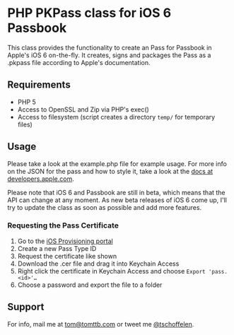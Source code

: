 # PHP PKPass class for iOS 6 Passbook
This class provides the functionality to create an Pass for Passbook in Apple's iOS 6 on-the-fly. It creates, signs and packages the Pass as a .pkpass file according to Apple's documentation.

## Requirements
* PHP 5
* Access to OpenSSL and Zip via PHP's exec()
* Access to filesystem (script creates a directory `temp/` for temporary files)

## Usage
Please take a look at the example.php file for example usage. For more info on the JSON for the pass and how to style it, take a look at the [docs at developers.apple.com](https://developer.apple.com/library/prerelease/ios/#documentation/UserExperience/Reference/PassKit_Bundle/Chapters/Introduction.html).

Please note that iOS 6 and Passbook are still in beta, which means that the API can change at any moment. As new beta releases of iOS 6 come up, I'll try to update the class as soon as possible and add more features.

### Requesting the Pass Certificate
1. Go to the [iOS Provisioning portal](https://developer.apple.com/ios/manage/passtypeids/ios/manage)
2. Create a new Pass Type ID
3. Request the certificate like shown
4. Download the .cer file and drag it into Keychain Access
5. Right click the certificate in Keychain Access and choose `Export 'pass.<id>'…`
6. Choose a password and export the file to a folder

## Support
For info, mail me at tom@tomttb.com or tweet me [@tschoffelen](http://www.twitter.com/tschoffelen).
